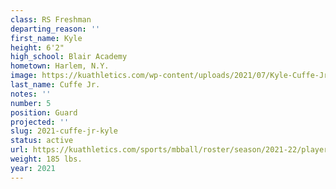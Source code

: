 ```yaml
---
class: RS Freshman
departing_reason: ''
first_name: Kyle
height: 6'2"
high_school: Blair Academy
hometown: Harlem, N.Y.
image: https://kuathletics.com/wp-content/uploads/2021/07/Kyle-Cuffe-Jr.-5.jpg
last_name: Cuffe Jr.
notes: ''
number: 5
position: Guard
projected: ''
slug: 2021-cuffe-jr-kyle
status: active
url: https://kuathletics.com/sports/mbball/roster/season/2021-22/player/kyle-cuffe-jr/
weight: 185 lbs.
year: 2021
---
```

